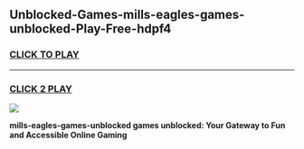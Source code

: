 
## Unblocked-Games-mills-eagles-games-unblocked-Play-Free-hdpf4
<h3>
<a href="https://premium76.site?title=mills-eagles-games-unblocked&ref=18A1">CLICK TO PLAY</a></h3>
<hr>

<h3>
<a href="https://premium76.site?title=mills-eagles-games-unblocked&ref=18A1">CLICK 2 PLAY</a>
  
</h3>

<a href="https://premium76.site?title=mills-eagles-games-unblocked&ref=18A1"><img src="https://clearcache.store/games.png"></a>


**mills-eagles-games-unblocked games unblocked: Your Gateway to Fun and Accessible Online Gaming**
